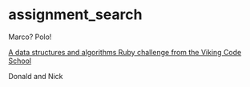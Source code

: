 # assignment_search
Marco?  Polo!

[A data structures and algorithms Ruby challenge from the Viking Code School](http://www.vikingcodeschool.com)

Donald and Nick
